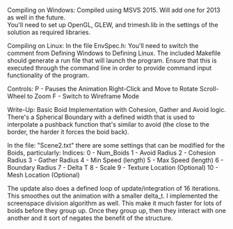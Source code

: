 Compiling on Windows:
Compiled using MSVS 2015.  Will add one for 2013 as well in the future.  
You'll need to set up OpenGL, GLEW, and trimesh.lib in the settings of the solution as required libraries.

Compiling on Linux:
In the file EnvSpec.h: You'll need to switch the comment from Defining Windows to Defining Linux.
The included Makefile should generate a run file that will launch the program.  Ensure that this is executed through the command line in order to provide command input functionality of the program.

Controls:
P - Pauses the Animation
Right-Click and Move to Rotate
Scroll-Wheel to Zoom
F - Switch to Wireframe Mode

Write-Up:
Basic Boid Implementation with Cohesion, Gather and Avoid logic. There's a Spherical Boundary with a defined width that is used to interpolate a pushback function that's similar to avoid (the close to the border, the harder it forces the boid back).

In the file: "Scene2.txt" there are some settings that can be modified for the Boids, particularly:
Indices:
		0 - Num_Boids
		1 - Avoid Radius
		2 - Cohesion Radius
		3 - Gather Radius
		4 - Min Speed (length)
		5 - Max Speed (length)
		6 - Boundary Radius
		7 - Delta T
		8 - Scale
		9 - Texture Location (Optional)
		10 - Mesh Location (Optional)
		
The update also does a defined loop of update/integration of 16 iterations. This smoothes out the animation with a smaller delta_t. I implemented the screenspace division algorithm as well. This make it much faster for lots of boids before they group up. Once they group up, then they interact with one another and it sort of negates the benefit of the structure.
